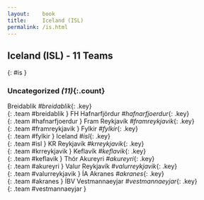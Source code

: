 ```yaml
---
layout:    book
title:     Iceland (ISL)
permalink: /is.html
---
```


## Iceland (ISL) - 11 Teams
{: #is }





### Uncategorized _(11)_{:.count}

Breidablik _#breidablik_{: .key} <br>
{: .team #breidablik }
FH Hafnarfjördur _#hafnarfjoerdur_{: .key} <br>
{: .team #hafnarfjoerdur }
Fram Reykjavík _#framreykjavik_{: .key} <br>
{: .team #framreykjavik }
Fylkir _#fylkir_{: .key} <br>
{: .team #fylkir }
Iceland _#isl_{: .key} <br>
{: .team #isl }
KR Reykjavík _#krreykjavik_{: .key} <br>
{: .team #krreykjavik }
Keflavík _#keflavik_{: .key} <br>
{: .team #keflavik }
Thór Akureyri _#akureyri_{: .key} <br>
{: .team #akureyri }
Valur Reykjavík _#valurreykjavik_{: .key} <br>
{: .team #valurreykjavik }
ÍA Akranes _#akranes_{: .key} <br>
{: .team #akranes }
ÍBV Vestmannaeyjar _#vestmannaeyjar_{: .key} <br>
{: .team #vestmannaeyjar }


 
